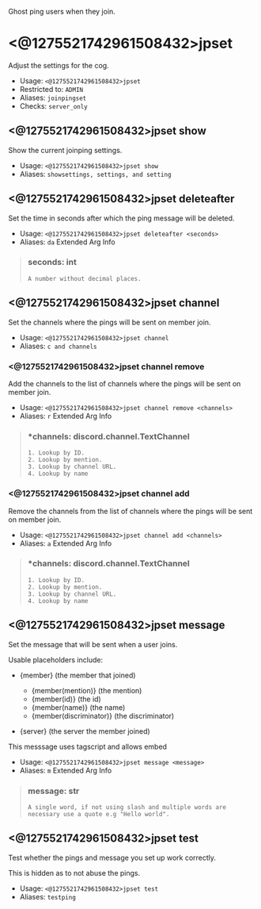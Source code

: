 Ghost ping users when they join.

# <@1275521742961508432>jpset
Adjust the settings for the cog.<br/>
 - Usage: `<@1275521742961508432>jpset`
 - Restricted to: `ADMIN`
 - Aliases: `joinpingset`
 - Checks: `server_only`
## <@1275521742961508432>jpset show
Show the current joinping settings.<br/>
 - Usage: `<@1275521742961508432>jpset show`
 - Aliases: `showsettings, settings, and setting`
## <@1275521742961508432>jpset deleteafter
Set the time in seconds after which the ping message will be deleted.<br/>
 - Usage: `<@1275521742961508432>jpset deleteafter <seconds>`
 - Aliases: `da`
Extended Arg Info
> ### seconds: int
> ```
> A number without decimal places.
> ```
## <@1275521742961508432>jpset channel
Set the channels where the pings will be sent on member join.<br/>
 - Usage: `<@1275521742961508432>jpset channel`
 - Aliases: `c and channels`
### <@1275521742961508432>jpset channel remove
Add the channels to the list of channels where the pings will be sent on member join.<br/>
 - Usage: `<@1275521742961508432>jpset channel remove <channels>`
 - Aliases: `r`
Extended Arg Info
> ### *channels: discord.channel.TextChannel
> 
> 
>     1. Lookup by ID.
>     2. Lookup by mention.
>     3. Lookup by channel URL.
>     4. Lookup by name
> 
>     
### <@1275521742961508432>jpset channel add
Remove the channels from the list of channels where the pings will be sent on member join.<br/>
 - Usage: `<@1275521742961508432>jpset channel add <channels>`
 - Aliases: `a`
Extended Arg Info
> ### *channels: discord.channel.TextChannel
> 
> 
>     1. Lookup by ID.
>     2. Lookup by mention.
>     3. Lookup by channel URL.
>     4. Lookup by name
> 
>     
## <@1275521742961508432>jpset message
Set the message that will be sent when a user joins.<br/>

Usable placeholders include:<br/>
- {member} (the member that joined)<br/>
    - {member(mention)} (the mention)<br/>
    - {member(id)} (the id)<br/>
    - {member(name)} (the name)<br/>
    - {member(discriminator)} (the discriminator)<br/>

- {server} (the server the member joined)<br/>

This messsage uses tagscript and allows embed<br/>
 - Usage: `<@1275521742961508432>jpset message <message>`
 - Aliases: `m`
Extended Arg Info
> ### message: str
> ```
> A single word, if not using slash and multiple words are necessary use a quote e.g "Hello world".
> ```
## <@1275521742961508432>jpset test
Test whether the pings and message you set up work correctly.<br/>

This is hidden as to not abuse the pings.<br/>
 - Usage: `<@1275521742961508432>jpset test`
 - Aliases: `testping`
